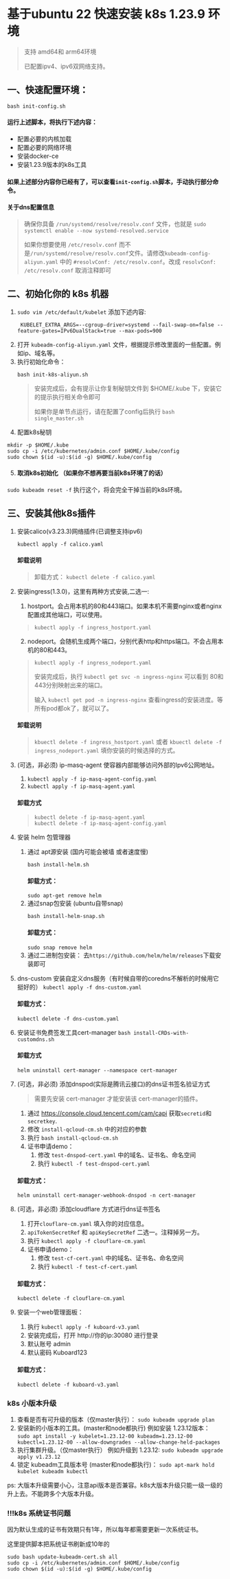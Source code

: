 # 基于ubuntu 22 快速安装 k8s 1.23.9 环境
> 支持 amd64和 arm64环境
> 
> 已配置ipv4、ipv6双网络支持。
## 一、快速配置环境：
```shell
bash init-config.sh
```
#### 运行上述脚本，将执行下述内容：
+ 配置必要的内核加载
+ 配置必要的网络环境
+ 安装docker-ce
+ 安装1.23.9版本的k8s工具
#### 如果上述部分内容你已经有了，可以查看`init-config.sh`脚本，手动执行部分命令。
#### 关于dns配置信息 
> 确保你具备 `/run/systemd/resolve/resolv.conf` 文件，也就是 `sudo systemctl enable --now systemd-resolved.service`
> 
> 如果你想要使用 `/etc/resolv.conf` 而不是`/run/systemd/resolve/resolv.conf`文件。请修改`kubeadm-config-aliyun.yaml` 中的 `#resolvConf: /etc/resolv.conf`。改成 `resolvConf: /etc/resolv.conf` 取消注释即可
## 二、初始化你的 k8s 机器
1. `sudo vim /etc/default/kubelet` 添加下述内容:
   ```shell
    KUBELET_EXTRA_ARGS=--cgroup-driver=systemd --fail-swap-on=false --feature-gates=IPv6DualStack=true --max-pods=900
   ```
2. 打开 `kubeadm-config-aliyun.yaml` 文件，根据提示修改里面的一些配置。例如ip、域名等。
3. 执行初始化命令：
    ```shell
    bash init-k8s-aliyun.sh
    ```
   > 安装完成后，会有提示让你复制秘钥文件到 $HOME/.kube 下，安装它的提示执行相关命令即可
   > 
   > 如果你是单节点运行，请在配置了config后执行 `bash single_master.sh`
4. 配置k8s秘钥
```shell
mkdir -p $HOME/.kube
sudo cp -i /etc/kubernetes/admin.conf $HOME/.kube/config
sudo chown $(id -u):$(id -g) $HOME/.kube/config
```
5.   #### 取消k8s初始化 （如果你不想再要当前k8s环境了的话）
   `sudo kubeadm reset -f` 执行这个，将会完全干掉当前的k8s环境。
## 三、安装其他k8s插件
1. 安装calico(v3.23.3)网络插件(已调整支持ipv6)
    ```shell
    kubectl apply -f calico.yaml
    ```
    #### 卸载说明
    > 卸载方式： `kubectl delete -f calico.yaml`
2. 安装ingress(1.3.0)，这里有两种方式安装,二选一:
   1. hostport。会占用本机的80和443端口。如果本机不需要nginx或者nginx配置成其他端口，可以使用。
     > `kubectl apply -f ingress_hostport.yaml`
   2. nodeport。会随机生成两个端口，分别代表http和https端口。不会占用本机的80和443。
   > `kubectl apply -f ingress_nodeport.yaml`
   > 
   > 安装完成后，执行 `kubectl get svc -n ingress-nginx` 可以看到 80和443分别映射出来的端口。
   >
   > 输入 `kubectl get pod -n ingress-nginx` 查看ingress的安装进度。等所有pod都ok了，就可以了。
   #### 卸载说明
   > `kbuectl delete -f ingress_hostport.yaml` 或者  `kbuectl delete -f ingress_nodeport.yaml` 填你安装的时候选择的方式。


3. (可选，非必须) ip-masq-agent 使容器内部能够访问外部的Ipv6公网地址。
   1. `kubectl apply -f ip-masq-agent-config.yaml`
   2. `kubectl apply -f ip-masq-agent.yaml`
   #### 卸载方式
   > ```shell
   > kubectl delete -f ip-masq-agent.yaml
   > kubectl delete -f ip-masq-agent-config.yaml
   > ```
4. 安装 helm 包管理器
   1. 通过 apt源安装 (国内可能会被墙 或者速度慢)
       ```shell
       bash install-helm.sh
       ```
       #### 卸载方式：
       `sudo apt-get remove helm`
   2. 通过snap包安装 (ubuntu自带snap)
      ```shell
      bash install-helm-snap.sh
      ```
      #### 卸载方式：
      `sudo snap remove helm`
   3. 通过二进制包安装：
      去`https://github.com/helm/helm/releases`下载安装即可
5. dns-custom 安装自定义dns服务（有时候自带的coredns不解析的时候用它挺好的）
   `kubectl apply -f dns-custom.yaml`
   #### 卸载方式：
   `kubectl delete -f dns-custom.yaml`
6. 安装证书免费签发工具cert-manager
   `bash install-CRDs-with-customdns.sh`
   #### 卸载方式
   `helm uninstall cert-manager --namespace cert-manager`
7. (可选，非必须) 添加dnspod(实际是腾讯云接口)的dns证书签名验证方式
   > 需要先安装 cert-manager 才能安装该 cert-manager的插件。
   1. 通过 https://console.cloud.tencent.com/cam/capi 获取`secretid`和 `secretkey`.
   2. 修改 `install-qcloud-cm.sh` 中的对应的参数 
   3. 执行 `bash install-qcloud-cm.sh`
   4. 证书申请demo：
      1. 修改 `test-dnspod-cert.yaml` 中的域名、证书名、命名空间
      2. 执行 `kubectl -f test-dnspod-cert.yaml`
   #### 卸载方式：
   `helm uninstall cert-manager-webhook-dnspod -n cert-manager`
8. (可选，非必须) 添加cloudflare 方式进行dns证书签名
   1. 打开`clouflare-cm.yaml` 填入你的对应信息。
   2. `apiTokenSecretRef` 和 `apiKeySecretRef` 二选一。注释掉另一方。
   3. 执行 `kubectl apply -f clouflare-cm.yaml`
   4. 证书申请demo：
      1. 修改 `test-cf-cert.yaml` 中的域名、证书名、命名空间
      2. 执行 `kubectl -f test-cf-cert.yaml`
   #### 卸载方式：
   `kubectl delete -f clouflare-cm.yaml`
9. 安装一个web管理面板：
   1. 执行 `kubectl apply -f kuboard-v3.yaml`
   2. 安装完成后，打开 http://你的ip:30080 进行登录
   3. 默认账号 admin
   4. 默认密码 Kuboard123
   #### 卸载方式：
   `kubectl delete -f kuboard-v3.yaml`


### k8s 小版本升级
1. 查看是否有可升级的版本（仅master执行）： `sudo kubeadm upgrade plan`
2. 安装新的小版本的工具。(master和node都执行) 例如安装 1.23.12版本： `sudo apt install -y kubelet=1.23.12-00 kubeadm=1.23.12-00 kubectl=1.23.12-00 --allow-downgrades --allow-change-held-packages`
3. 执行集群升级。（仅master执行） 例如升级到 1.23.12: `sudo kubeadm upgrade apply v1.23.12`
4. 锁定 kubeadm工具版本号 (master和node都执行)： `sudo apt-mark hold kubelet kubeadm kubectl`

ps: 大版本升级需要小心，注意api版本是否兼容。k8s大版本升级只能一级一级的升上去。不能跨多个大版本升级。

### !!!k8s 系统证书问题
因为默认生成的证书有效期只有1年，所以每年都需要更新一次系统证书。

这里提供脚本把系统证书刷新成10年的
```shell
sudo bash update-kubeadm-cert.sh all
sudo cp -i /etc/kubernetes/admin.conf $HOME/.kube/config
sudo chown $(id -u):$(id -g) $HOME/.kube/config
```
